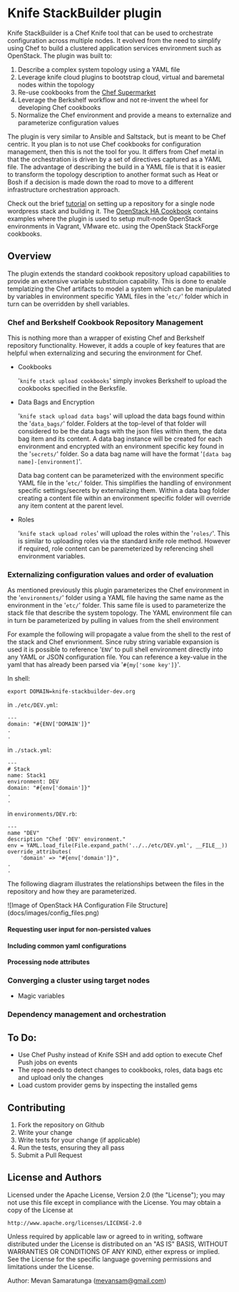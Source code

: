 # Knife StackBuilder plugin

Knife StackBuilder is a Chef Knife tool that can be used to orchestrate configuration across multiple nodes. It
evolved from the need to simplify using Chef to build a clustered application services environment such as OpenStack.
The plugin was built to:

1. Describe a complex system topology using a YAML file
2. Leverage knife cloud plugins to bootstrap cloud, virtual and baremetal nodes within the topology
3. Re-use cookbooks from the [Chef Supermarket](http://supermarket.getchef.com)
4. Leverage the Berkshelf workflow and not re-invent the wheel for developing Chef cookbooks
5. Normalize the Chef environment and provide a means to externalize and parameterize configuration values

The plugin is very similar to Ansible and Saltstack, but is meant to be Chef centric. It you plan is to not use Chef
cookbooks for configuration management, then this is not the tool for you. It differs from Chef metal in that the
orchestration is driven by a set of directives captured as a YAML file. The advantage of describing the build in a
YAML file is that it is easier to transform the topology description to another format such as Heat or Bosh if a
decision is made down the road to move to a different infrastructure orchestration approach.

Check out the brief [tutorial](docs/how-to.md) on setting up a repository for a single node wordpress stack and building
it. The [OpenStack HA Cookbook](https://github.com/mevansam/openstack-ha-cookbook) contains examples where the plugin
is used to setup mult-node OpenStack environments in Vagrant, VMware etc. using the OpenStack StackForge cookbooks.

## Overview

The plugin extends the standard cookbook repository upload capabilities to provide an extensive variable substituion
capability. This is done to enable templatizing the Chef artifacts to model a system which can be manipulated by
variables in environment specific YAML files in the '```etc/```' folder which in turn can be overridden by shell
variables.

### Chef and Berkshelf Cookbook Repository Management

This is nothing more than a wrapper of existing Chef and Berkshelf repository functionality. However, it adds a couple
of key features that are helpful when externalizing and securing the environment for Chef.

* Cookbooks

    '```knife stack upload cookbooks```' simply invokes Berkshelf to upload the cookbooks specified in the Berksfile.

* Data Bags and Encryption

    '```knife stack upload data bags```' will upload the data bags found within the '```data_bags/```' folder. Folders
    at the top-level of that folder will considered to be the data bags with the json files within them, the data bag
    item and its content. A data bag instance will be created for each environment and encrypted with an environment
    specific key found in the '```secrets/```' folder. So a data bag name will have the format '```[data bag
    name]-[environment]```'.

    Data bag content can be parameterized with the environment specific YAML file in the '```etc/```' folder. This
    simplifies the handling of environment specific settings/secrets by externalizing them. Within a data bag folder
    creating a content file within an environment specific folder will override any item content at the parent level.

* Roles

    '```knife stack upload roles```' will upload the roles within the '```roles/```'. This is similar to uploading
    roles via the standard knife role method. However if required, role content can be paremeterized by referencing
    shell environment variables.

### Externalizing configuration values and order of evaluation

As mentioned previously this plugin parameterizes the Chef environment in the '```environments/```' folder using a YAML
file having the same name as the environment in the '```etc/```' folder. This same file is used to parameterize the
stack file that describe the system topology. The YAML environment file can in turn be parameterized by pulling in
values from the shell environment

For example the following will propagate a value from the shell to the rest of the stack and Chef envrionment. Since ruby string variable expansion is used it is possible to reference '```ENV```' to pull shell environment directly into any YAML or JSON configuration file. You can reference a key-value in the yaml that has already been parsed via '```#{my['some key']}```'.

In shell:

```
export DOMAIN=knife-stackbuilder-dev.org
```

in ```./etc/DEV.yml```:

```
---
domain: "#{ENV['DOMAIN']}"
.
.
```

in ```./stack.yml```:

```
---
# Stack
name: Stack1
environment: DEV
domain: "#{env['domain']}"
.
.
```

in ```environments/DEV.rb```:

```
---
name "DEV"
description "Chef 'DEV' environment."
env = YAML.load_file(File.expand_path('../../etc/DEV.yml', __FILE__))
override_attributes(
    'domain' => "#{env['domain']}",
.
.
```

The following diagram illustrates the relationships between the files in the repository and how they are
parameterized.

![Image of OpenStack HA Configuration File Structure]
(docs/images/config_files.png)

#### Requesting user input for non-persisted values



#### Including common yaml configurations

#### Processing node attributes

### Converging a cluster using target nodes

* Magic variables

### Dependency management and orchestration

## To Do:

* Use Chef Pushy instead of Knife SSH and add option to execute Chef Push jobs on events
* The repo needs to detect changes to cookbooks, roles, data bags etc and upload only the changes
* Load custom provider gems by inspecting the installed gems

## Contributing

1. Fork the repository on Github
2. Write your change
3. Write tests for your change (if applicable)
4. Run the tests, ensuring they all pass
5. Submit a Pull Request

## License and Authors

Licensed under the Apache License, Version 2.0 (the "License");
you may not use this file except in compliance with the License.
You may obtain a copy of the License at

    http://www.apache.org/licenses/LICENSE-2.0

Unless required by applicable law or agreed to in writing, software
distributed under the License is distributed on an "AS IS" BASIS,
WITHOUT WARRANTIES OR CONDITIONS OF ANY KIND, either express or implied.
See the License for the specific language governing permissions and
limitations under the License.

Author: Mevan Samaratunga (mevansam@gmail.com)

